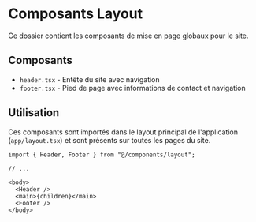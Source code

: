 # Composants Layout

Ce dossier contient les composants de mise en page globaux pour le site.

## Composants

- `header.tsx` - Entête du site avec navigation
- `footer.tsx` - Pied de page avec informations de contact et navigation

## Utilisation

Ces composants sont importés dans le layout principal de l'application (`app/layout.tsx`) et sont présents sur toutes les pages du site.

```tsx
import { Header, Footer } from "@/components/layout";

// ...

<body>
  <Header />
  <main>{children}</main>
  <Footer />
</body>
``` 